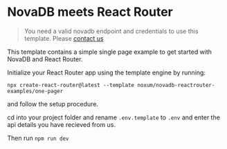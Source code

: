 # NovaDB meets React Router

> You need a valid novadb endpoint and credentials to use this template.
Please [contact us](https://www.noxum.com/en/headless-cms/react-router)

This template contains a simple single page example to get started with NovaDB and React Router.

Initialize your React Router app using the template engine by running:

`npx create-react-router@latest --template noxum/novadb-reactrouter-examples/one-pager`

and follow the setup procedure. 

cd into your project folder and rename `.env.template` to `.env` and enter the api details you have recieved from us.

Then run `npm run dev`

